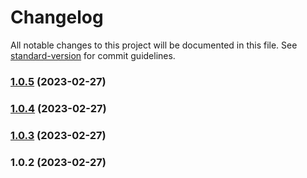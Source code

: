 # Changelog

All notable changes to this project will be documented in this file. See [standard-version](https://github.com/conventional-changelog/standard-version) for commit guidelines.

### [1.0.5](https://github.com/indigopro/Client/compare/v1.0.4...v1.0.5) (2023-02-27)

### [1.0.4](https://github.com/indigopro/Client/compare/v1.0.3...v1.0.4) (2023-02-27)

### [1.0.3](https://github.com/indigopro/Client/compare/v1.0.2...v1.0.3) (2023-02-27)

### 1.0.2 (2023-02-27)
